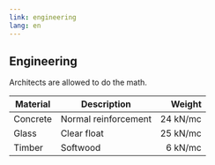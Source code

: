 ```yaml
---
link: engineering
lang: en
---
```


## Engineering

Architects are allowed to do the math.

| Material | Description          | Weight   |
|----------|----------------------|---------:|
| Concrete | Normal reinforcement | 24 kN/mc |
| Glass    | Clear float          | 25 kN/mc |
| Timber   | Softwood             | 6 kN/mc  |
